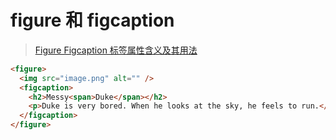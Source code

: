 # figure 和 figcaption

> [Figure Figcaption 标签属性含义及其用法](https://juejin.cn/post/6997743210378297351)

```html
<figure>
  <img src="image.png" alt="" />
  <figcaption>
    <h2>Messy<span>Duke</span></h2>
    <p>Duke is very bored. When he looks at the sky, he feels to run.</p>
  </figcaption>
</figure>
```
